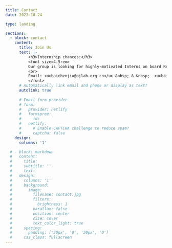 ```yaml
---
title: Contact
date: 2022-10-24

type: landing

sections:
  - block: contact
    content:
      title: Join Us
      text: |-
          <h3>Internship chances:</h3>
          <font size=4.5rem>
          Our group is looking for highly-motivated Interns on board Reinforcement Learning research. We are also interested in RL applications including Robot Arm and Quadruped. Please drop me an email if you are interested in.
          <br>
          Email: <u>baichenjia@pjlab.org.cn</u> &nbsp; & &nbsp;  <u>baichenjia255@gmail.com</u>
          </font>
      # Automatically link email and phone or display as text?
      autolink: true
    
      # Email form provider
      # form:
      #   provider: netlify
      #   formspree:
      #     id:
      #   netlify:
      #     # Enable CAPTCHA challenge to reduce spam?
      #     captcha: false
    design:
      columns: '1'

  # - block: markdown
  #   content:
  #     title:
  #     subtitle: ''
  #     text:
  #   design:
  #     columns: '1'
  #     background:
  #       image: 
  #         filename: contact.jpg
  #         filters:
  #           brightness: 1
  #         parallax: false
  #         position: center
  #         size: cover
  #         text_color_light: true
  #     spacing:
  #       padding: ['20px', '0', '20px', '0']
  #     css_class: fullscreen
---
```

